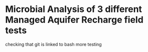 # Microbial Analysis of 3 different Managed Aquifer Recharge field tests
checking that git is linked to bash
more testing
